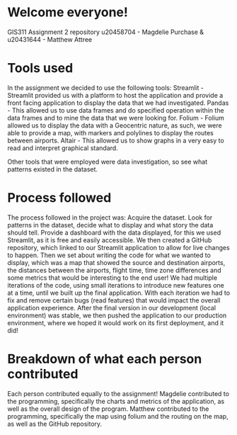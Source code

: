 # Welcome everyone!
GIS311 Assignment 2 repository
u20458704 - Magdelie Purchase & u20431644 - Matthew Attree

# Tools used
In the assignment we decided to use the following tools:
Streamlit - Streamlit provided us with a platform to host the application and provide a front facing application to display the data that we had investigated.
Pandas - This allowed us to use data frames and do specified operation within the data frames and to mine the data that we were looking for.
Folium - Folium allowed us to display the data with a Geocentric nature, as such, we were able to provide a map, with markers and polylines to display the routes between airports.
Altair - This allowed us to show graphs in a very easy to read and interpret graphical standard.

Other tools that were employed were data investigation, so see what patterns existed in the dataset.
# Process followed
The process followed in the project was:
Acquire the dataset.
Look for patterns in the dataset, decide what to display and what story the data should tell.
Provide a dashboard with the data displayed, for this we used Streamlit, as it is free and easily accessible.
We then created a GitHub repository, which linked to our Streamlit application to allow for live changes to happen.
Then we set about writing the code for what we wanted to display, which was a map that showed the source and destination airports, the distances between the airports, flight time, time zone differences and some metrics that would be interesting to the end user!
We had multiple iterations of the code, using small iterations to introduce new features one at a time, until we built up the final application. With each iteration we had to fix and remove certain bugs (read features) that would impact the overall application experience.
After the final version in our development (local environment) was stable, we then pushed the application to our production environment, where we hoped it would work on its first deployment, and it did!

# Breakdown of what each person contributed
Each person contributed equally to the assignment!
Magdelie contributed to the programming, specifically the charts and metrics of the application, as well as the overall design of the program.
Matthew contributed to the programming, specifically the map using folium and the routing on the map, as well as the GitHub repository.
